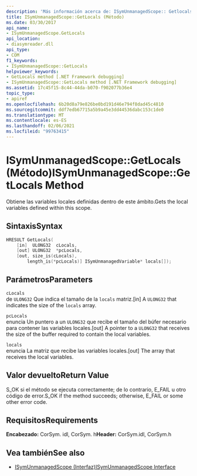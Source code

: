 ```yaml
---
description: 'Más información acerca de: ISymUnmanagedScope:: Getlocals ((método)'
title: ISymUnmanagedScope::GetLocals (Método)
ms.date: 03/30/2017
api_name:
- ISymUnmanagedScope.GetLocals
api_location:
- diasymreader.dll
api_type:
- COM
f1_keywords:
- ISymUnmanagedScope::GetLocals
helpviewer_keywords:
- GetLocals method [.NET Framework debugging]
- ISymUnmanagedScope::GetLocals method [.NET Framework debugging]
ms.assetid: 17c45f15-8c44-44da-b070-f902077b36e4
topic_type:
- apiref
ms.openlocfilehash: 6b20d8a79e826be0bd191d46e794f8dad45c4810
ms.sourcegitcommit: ddf7edb67715a5b9a45e3dd44536dabc153c1de0
ms.translationtype: MT
ms.contentlocale: es-ES
ms.lasthandoff: 02/06/2021
ms.locfileid: "99763415"
---
```

# <a name="isymunmanagedscopegetlocals-method"></a><span data-ttu-id="eee0b-103">ISymUnmanagedScope::GetLocals (Método)</span><span class="sxs-lookup"><span data-stu-id="eee0b-103">ISymUnmanagedScope::GetLocals Method</span></span>

<span data-ttu-id="eee0b-104">Obtiene las variables locales definidas dentro de este ámbito.</span><span class="sxs-lookup"><span data-stu-id="eee0b-104">Gets the local variables defined within this scope.</span></span>  
  
## <a name="syntax"></a><span data-ttu-id="eee0b-105">Sintaxis</span><span class="sxs-lookup"><span data-stu-id="eee0b-105">Syntax</span></span>  
  
```cpp  
HRESULT GetLocals(  
    [in]  ULONG32  cLocals,  
    [out] ULONG32  *pcLocals,  
    [out, size_is(cLocals),  
        length_is(*pcLocals)] ISymUnmanagedVariable* locals[]);  
```  
  
## <a name="parameters"></a><span data-ttu-id="eee0b-106">Parámetros</span><span class="sxs-lookup"><span data-stu-id="eee0b-106">Parameters</span></span>  

 `cLocals`  
 <span data-ttu-id="eee0b-107">de `ULONG32` Que indica el tamaño de la `locals` matriz.</span><span class="sxs-lookup"><span data-stu-id="eee0b-107">[in] A `ULONG32` that indicates the size of the `locals` array.</span></span>  
  
 `pcLocals`  
 <span data-ttu-id="eee0b-108">enuncia Un puntero a un `ULONG32` que recibe el tamaño del búfer necesario para contener las variables locales.</span><span class="sxs-lookup"><span data-stu-id="eee0b-108">[out] A pointer to a `ULONG32` that receives the size of the buffer required to contain the local variables.</span></span>  
  
 `locals`  
 <span data-ttu-id="eee0b-109">enuncia La matriz que recibe las variables locales.</span><span class="sxs-lookup"><span data-stu-id="eee0b-109">[out] The array that receives the local variables.</span></span>  
  
## <a name="return-value"></a><span data-ttu-id="eee0b-110">Valor devuelto</span><span class="sxs-lookup"><span data-stu-id="eee0b-110">Return Value</span></span>  

 <span data-ttu-id="eee0b-111">S_OK si el método se ejecuta correctamente; de lo contrario, E_FAIL u otro código de error.</span><span class="sxs-lookup"><span data-stu-id="eee0b-111">S_OK if the method succeeds; otherwise, E_FAIL or some other error code.</span></span>  
  
## <a name="requirements"></a><span data-ttu-id="eee0b-112">Requisitos</span><span class="sxs-lookup"><span data-stu-id="eee0b-112">Requirements</span></span>  

 <span data-ttu-id="eee0b-113">**Encabezado:** CorSym. idl, CorSym. h</span><span class="sxs-lookup"><span data-stu-id="eee0b-113">**Header:** CorSym.idl, CorSym.h</span></span>  
  
## <a name="see-also"></a><span data-ttu-id="eee0b-114">Vea también</span><span class="sxs-lookup"><span data-stu-id="eee0b-114">See also</span></span>

- [<span data-ttu-id="eee0b-115">ISymUnmanagedScope (Interfaz)</span><span class="sxs-lookup"><span data-stu-id="eee0b-115">ISymUnmanagedScope Interface</span></span>](isymunmanagedscope-interface.md)
